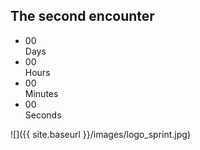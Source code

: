 
## The second encounter

<ul id="countdown">
  <li id="days">
    <div class="number">00</div>
    <div class="label">Days</div>
  </li>
  <li id="hours">
    <div class="number">00</div>
    <div class="label">Hours</div>
  </li>
  <li id="minutes">
    <div class="number">00</div>
    <div class="label">Minutes</div>
  </li>
  <li id="seconds">
    <div class="number">00</div>
    <div class="label">Seconds</div>
  </li>
</ul>

![]({{ site.baseurl }}/images/logo_sprint.jpg)


